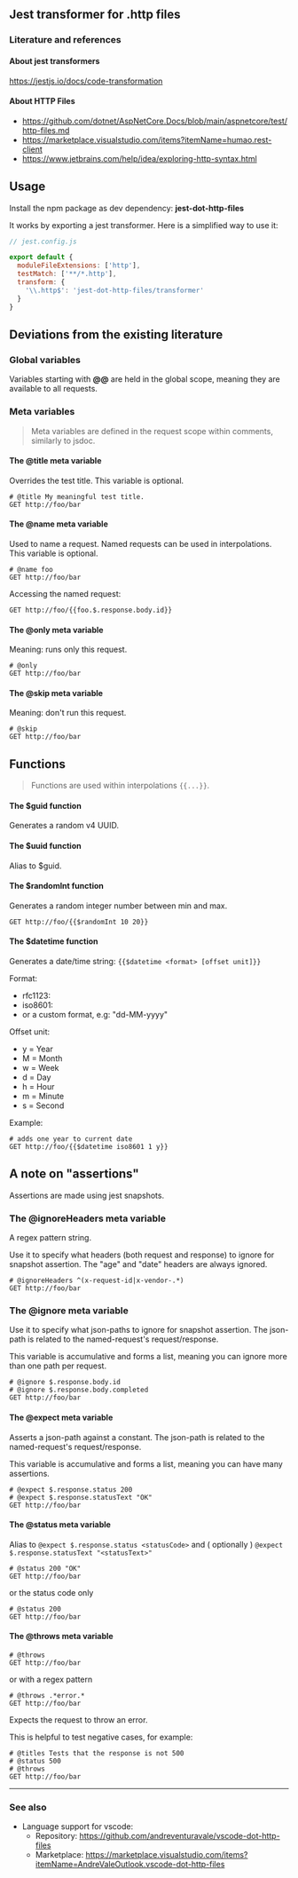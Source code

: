 
## Jest transformer for .http files

### Literature and references

#### About jest transformers

https://jestjs.io/docs/code-transformation

#### About HTTP Files

- https://github.com/dotnet/AspNetCore.Docs/blob/main/aspnetcore/test/http-files.md
- https://marketplace.visualstudio.com/items?itemName=humao.rest-client
- https://www.jetbrains.com/help/idea/exploring-http-syntax.html

## Usage

Install the npm package as dev dependency: **jest-dot-http-files**

It works by exporting a jest transformer. Here is a simplified way to use it:

```javascript
// jest.config.js

export default {
  moduleFileExtensions: ['http'],
  testMatch: ['**/*.http'],
  transform: {
    '\\.http$': 'jest-dot-http-files/transformer'
  }
}

```

## Deviations from the existing literature

### Global variables

Variables starting with **@@** are held in the global scope, meaning they are available to all requests.

### Meta variables

> Meta variables are defined in the request scope within comments, similarly to jsdoc.

#### The @title meta variable

Overrides the test title. This variable is optional.

```http
# @title My meaningful test title.
GET http://foo/bar
```

#### The @name meta variable

Used to name a request. Named requests can be used in interpolations. This variable is optional.

```http
# @name foo
GET http://foo/bar
```

Accessing the named request:

```http
GET http://foo/{{foo.$.response.body.id}}
```

#### The @only meta variable

Meaning: runs only this request.

```http
# @only
GET http://foo/bar
```

#### The @skip meta variable

Meaning: don't run this request.

```http
# @skip
GET http://foo/bar
```

## Functions

> Functions are used within interpolations `{{...}}`.

#### The $guid function

Generates a random v4 UUID.

#### The $uuid function

Alias to $guid.

#### The $randomInt function

Generates a random integer number between min and max.

```http
GET http://foo/{{$randomInt 10 20}}
```

#### The $datetime function

Generates a date/time string: `{{$datetime <format> [offset unit]}}`

Format:
  - rfc1123:
  - iso8601:
  - or a custom format, e.g: "dd-MM-yyyy"

Offset unit:

- y = Year
- M = Month
- w = Week
- d = Day
- h = Hour
- m = Minute
- s = Second

Example:

```http
# adds one year to current date
GET http://foo/{{$datetime iso8601 1 y}}
```

## A note on "assertions"

Assertions are made using jest snapshots.

### The @ignoreHeaders meta variable

A regex pattern string.

Use it to specify what headers (both request and response) to ignore for snapshot assertion. The "age" and "date" headers are always ignored.

```http
# @ignoreHeaders ^(x-request-id|x-vendor-.*)
GET http://foo/bar
```

### The @ignore meta variable

Use it to specify what json-paths to ignore for snapshot assertion. The json-path is related to the named-request's request/response.

This variable is accumulative and forms a list, meaning you can ignore more than one path per request.

```http
# @ignore $.response.body.id
# @ignore $.response.body.completed
GET http://foo/bar
```

#### The @expect meta variable

Asserts a json-path against a constant. The json-path is related to the named-request's request/response.

This variable is accumulative and forms a list, meaning you can have many assertions.

```http
# @expect $.response.status 200
# @expect $.response.statusText "OK"
GET http://foo/bar
```

#### The @status meta variable

Alias to `@expect $.response.status <statusCode>` and ( optionally ) `@expect $.response.statusText "<statusText>"`

```http
# @status 200 "OK"
GET http://foo/bar
```

or the status code only

```http
# @status 200
GET http://foo/bar
```

#### The @throws meta variable

```http
# @throws
GET http://foo/bar
```

or with a regex pattern

```http
# @throws .*error.*
GET http://foo/bar
```

Expects the request to throw an error.

This is helpful to test negative cases, for example:

```http
# @titles Tests that the response is not 500
# @status 500
# @throws
GET http://foo/bar
```

---

### See also

- Language support for vscode:
  - Repository: https://github.com/andreventuravale/vscode-dot-http-files
  - Marketplace: https://marketplace.visualstudio.com/items?itemName=AndreValeOutlook.vscode-dot-http-files
